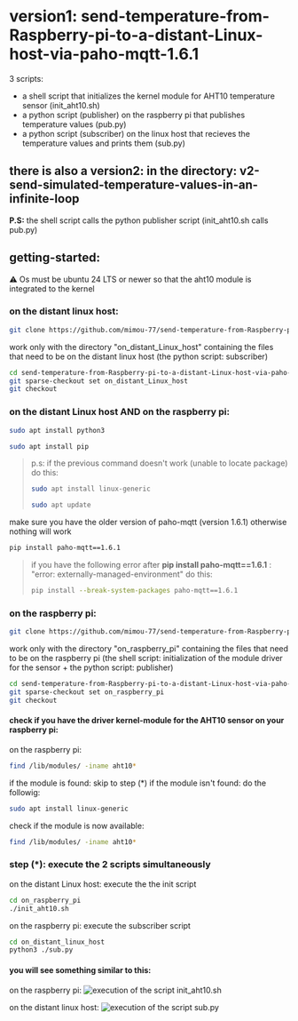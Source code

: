 # version1: send-temperature-from-Raspberry-pi-to-a-distant-Linux-host-via-paho-mqtt-1.6.1
3 scripts:
* a shell script that initializes the kernel module for AHT10 temperature sensor (init_aht10.sh)
* a python script (publisher) on the raspberry pi that publishes temperature values (pub.py)
* a python script (subscriber) on the linux host that recieves the temperature values and prints them (sub.py)

## there is also a version2: in the directory: v2-send-simulated-temperature-values-in-an-infinite-loop 
  
**P.S:** the shell script calls the python publisher script (init_aht10.sh calls pub.py)
## getting-started:
⚠️ Os must be ubuntu 24 LTS or newer so that the aht10 module is integrated to the kernel
### on the distant linux host:
```bash
git clone https://github.com/mimou-77/send-temperature-from-Raspberry-pi-to-a-distant-Linux-host-via-paho-mqtt.git
```
work only with the directory "on_distant_Linux_host" containing the files that need to be on the distant linux host (the python script: subscriber)
```bash
cd send-temperature-from-Raspberry-pi-to-a-distant-Linux-host-via-paho-mqtt
git sparse-checkout set on_distant_Linux_host
git checkout
```
### on the distant Linux host AND on the raspberry pi:
```bash
sudo apt install python3
```
```bash
sudo apt install pip
```
> p.s: if the previous command doesn't work (unable to locate package) do this:
> ```bash
> sudo apt install linux-generic
> ```
> ```bash
> sudo apt update
> ```
make sure you have the older version of paho-mqtt (version 1.6.1) otherwise nothing will work
```bash
pip install paho-mqtt==1.6.1
```
> if you have the following error after **pip install paho-mqtt==1.6.1** : "error: externally-managed-environment" do this:
> ```bash
> pip install --break-system-packages paho-mqtt==1.6.1
> ```
### on the raspberry pi:
```bash
git clone https://github.com/mimou-77/send-temperature-from-Raspberry-pi-to-a-distant-Linux-host-via-paho-mqtt.git
```
work only with the directory "on_raspberry_pi" containing the files that need to be on the raspberry pi (the shell script: initialization of the module driver for the sensor + the python script: publisher)
```bash
cd send-temperature-from-Raspberry-pi-to-a-distant-Linux-host-via-paho-mqtt
git sparse-checkout set on_raspberry_pi
git checkout
```
#### check if you have the driver kernel-module for the AHT10 sensor on your raspberry pi:
on the raspberry pi:
```bash
find /lib/modules/ -iname aht10*
```
if the module is found: skip to step (*)
if the module isn't found: do the followig:
```bash
sudo apt install linux-generic
```
check if the module is now available:
```bash
find /lib/modules/ -iname aht10*
```
### step (*): execute the 2 scripts simultaneously 
on the distant Linux host: execute the the init script
```bash
cd on_raspberry_pi
./init_aht10.sh
```
on the raspberry pi: execute the subscriber script
```bash
cd on_distant_linux_host
python3 ./sub.py
```
#### you will see something similar to this:
on the raspberry pi:
![execution of the script init_aht10.sh](init_aht10.png)

on the distant linux host:
![execution of the script sub.py](sub.png)

